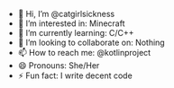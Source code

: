 - 👋 Hi, I’m @catgirlsickness
- 👀 I’m interested in: Minecraft
- 🌱 I’m currently learning: C/C++
- 💞️ I’m looking to collaborate on: Nothing
- 📫 How to reach me: @kotlinproject
- 😄 Pronouns: She/Her
- ⚡ Fun fact: I write decent code
<!--
**floatArray/floatArray** is a ✨ _special_ ✨ repository because its `README.md` (this file) appears on your GitHub profile.
-->
